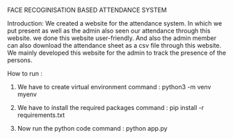FACE RECOGINISATION BASED ATTENDANCE SYSTEM 

Introduction:
   We created a website for the attendance system. In which we put present as well as the admin also seen our attendance through this website. we done this website  user-friendly. And also the admin member can also 
   download the attendance sheet as a csv file  through this website. We mainly developed this website for the admin to track the presence of the persons.


How to run :

1. We have to create virtual environment
       command : python3 -m venv myenv
   
2. We have to install the required packages
       command : pip install -r requirements.txt

3. Now run the python code
       command : python app.py
   
